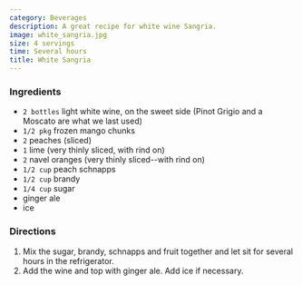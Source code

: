 ```yaml
---
category: Beverages
description: A great recipe for white wine Sangria.
image: white_sangria.jpg
size: 4 servings
time: Several hours
title: White Sangria
---
```




### Ingredients

* `2 bottles` light white wine, on the sweet side (Pinot Grigio and a Moscato are what we last used)
* `1/2 pkg` frozen mango chunks
* `2` peaches (sliced)
* `1` lime (very thinly sliced, with rind on)
* `2` navel oranges (very thinly sliced--with rind on)
* `1/2 cup` peach schnapps
* `1/2 cup` brandy
* `1/4 cup` sugar
* ginger ale
* ice

### Directions

1. Mix the sugar, brandy, schnapps and fruit together and let sit for several hours in the refrigerator.
2. Add the wine and top with ginger ale. Add ice if necessary.